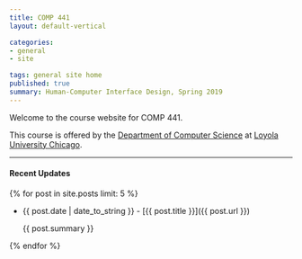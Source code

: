 ```yaml
---
title: COMP 441
layout: default-vertical

categories:
- general
- site

tags: general site home
published: true
summary: Human-Computer Interface Design, Spring 2019
---
```


Welcome to the course website for COMP 441.

This course is offered by the [Department of Computer Science](http://www.luc.edu/cs/) at [Loyola University Chicago](http://www.luc.edu).

***

#### Recent Updates
{% for post in site.posts limit: 5 %}

<!--{{ post.date | date_to_string }} | [{{ post.title }}]({{ post.url }})-->
* {{ post.date | date_to_string }} - [{{ post.title }}]({{ post.url }})

  {{ post.summary }}

{% endfor %}
